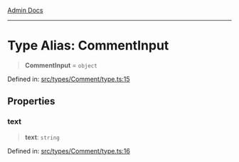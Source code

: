[Admin Docs](/)

***

# Type Alias: CommentInput

> **CommentInput** = `object`

Defined in: [src/types/Comment/type.ts:15](https://github.com/PalisadoesFoundation/talawa-admin/blob/main/src/types/Comment/type.ts#L15)

## Properties

### text

> **text**: `string`

Defined in: [src/types/Comment/type.ts:16](https://github.com/PalisadoesFoundation/talawa-admin/blob/main/src/types/Comment/type.ts#L16)
